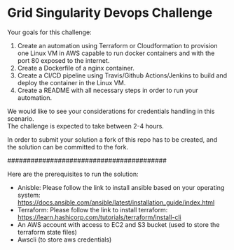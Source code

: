 # Grid Singularity Devops Challenge  

Your goals for this challenge:

1. Create an automation using Terraform or Cloudformation to provision one Linux VM in AWS capable to run docker containers and with the port 80 exposed to the internet.
2. Create a Dockerfile of a nginx container.
3. Create a CI/CD pipeline using Travis/Github Actions/Jenkins to build and deploy the container in the Linux VM.
4. Create a README with all necessary steps in order to run your automation.

We would like to see your considerations for credentials handling in this scenario.  
The challenge is expected to take between 2-4 hours.  

In order to submit your solution a fork of this repo has to be created, and the solution can be committed to the fork.


#########################################

Here are the prerequisites to run the solution:

* Anisble: Please follow the link to install ansible based on
your operating system: 
https://docs.ansible.com/ansible/latest/installation_guide/index.html
* Terraform: Please follow the link to install terraform:
https://learn.hashicorp.com/tutorials/terraform/install-cli
* An AWS account with access to EC2 and S3 bucket (used to store the 
terraform state files)
* Awscli (to store aws credentials)
